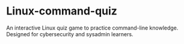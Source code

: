 # Linux-command-quiz
An interactive Linux quiz game to practice command-line knowledge. Designed for cybersecurity and sysadmin learners.
